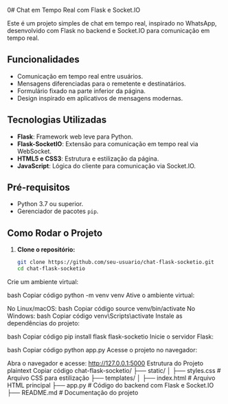 0# Chat em Tempo Real com Flask e Socket.IO

Este é um projeto simples de chat em tempo real, inspirado no WhatsApp, desenvolvido com Flask no backend e Socket.IO para comunicação em tempo real.

## Funcionalidades

- Comunicação em tempo real entre usuários.
- Mensagens diferenciadas para o remetente e destinatários.
- Formulário fixado na parte inferior da página.
- Design inspirado em aplicativos de mensagens modernas.

## Tecnologias Utilizadas

- **Flask**: Framework web leve para Python.
- **Flask-SocketIO**: Extensão para comunicação em tempo real via WebSocket.
- **HTML5 e CSS3**: Estrutura e estilização da página.
- **JavaScript**: Lógica do cliente para comunicação via Socket.IO.

## Pré-requisitos

- Python 3.7 ou superior.
- Gerenciador de pacotes `pip`.

## Como Rodar o Projeto

1. **Clone o repositório:**
   ```bash
   git clone https://github.com/seu-usuario/chat-flask-socketio.git
   cd chat-flask-socketio
Crie um ambiente virtual:

bash
Copiar código
python -m venv venv
Ative o ambiente virtual:

No Linux/macOS:
bash
Copiar código
source venv/bin/activate
No Windows:
bash
Copiar código
venv\Scripts\activate
Instale as dependências do projeto:

bash
Copiar código
pip install flask flask-socketio
Inicie o servidor Flask:

bash
Copiar código
python app.py
Acesse o projeto no navegador:

Abra o navegador e acesse: http://127.0.0.1:5000
Estrutura do Projeto
plaintext
Copiar código
chat-flask-socketio/
├── static/
│   ├── styles.css    # Arquivo CSS para estilização
├── templates/
│   ├── index.html    # Arquivo HTML principal
├── app.py            # Código do backend com Flask e Socket.IO
├── README.md         # Documentação do projeto